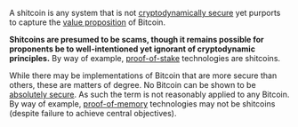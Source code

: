 A shitcoin is any system that is not [cryptodynamically secure](Cryptodynamic-Principles) yet purports to capture the [value proposition](Value-Proposition) of Bitcoin.

**Shitcoins are presumed to be scams, though it remains possible for proponents be to well-intentioned yet ignorant of cryptodynamic principles.** By way of example, [proof-of-stake](Proof-of-Stake-Fallacy) technologies are shitcoins.

While there may be implementations of Bitcoin that are more secure than others, these are matters of degree. No Bitcoin can be shown to be [absolutely secure](Axiom-of-Resistance). As such the term is not reasonably applied to any Bitcoin. By way of example, [proof-of-memory](Proof-of-Memory-Facade) technologies may not be shitcoins (despite failure to achieve central objectives).